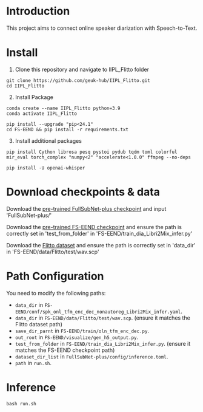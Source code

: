 # Introduction

This project aims to connect online speaker diarization with Speech-to-Text.

# Install
1. Clone this repository and navigate to IIPL_Flitto folder

```
git clone https://github.com/geuk-hub/IIPL_Flitto.git
cd IIPL_Flitto
```


2. Install Package

```
conda create --name IIPL_Flitto python=3.9
conda activate IIPL_Flitto

pip install --upgrade "pip<24.1"
cd FS-EEND && pip install -r requirements.txt
```


3. Install additional packages

```
pip install Cython librosa pesq pystoi pydub tqdm toml colorful mir_eval torch_complex "numpy<2" "accelerate<1.0.0" ffmpeg --no-deps

pip install -U openai-whisper
```


# Download checkpoints & data

Download the [pre-trained FullSubNet-plus checkpoint](https://drive.google.com/file/d/1UJSt1G0P_aXry-u79LLU_l9tCnNa2u7C/view) and input 'FullSubNet-plus/'

Download the [pre-trained FS-EEND checkpoint](https://drive.google.com/file/d/1SWANfLJldK8BpvCl_iAGmVNOBvuy6Uwd/view) and ensure the path is correctly set in 'test_from_folder' in 'FS-EEND/train_dia_Libri2Mix_infer.py'

Download the [Flitto dataset](https://drive.google.com/file/d/1nnSLZ9P3SPOZ4_w7LCYxePnSnUaX7Eqq/view) and ensure the path is correctly set in 'data_dir' in 'FS-EEND/data/Flitto/test/wav.scp'


# Path Configuration

You need to modify the following paths:
- `data_dir` in `FS-EEND/conf/spk_onl_tfm_enc_dec_nonautoreg_Libri2Mix_infer.yaml`.
- `data_dir` in `FS-EEND/data/Flitto/test/wav.scp`. (ensure it matches the Flitto dataset path)
- `save_dir_parnt` in `FS-EEND/train/oln_tfm_enc_dec.py`.
- `out_root` in `FS-EEND/visualize/gen_h5_output.py`.
- `test_from_folder` in `FS-EEND/train_dia_Libri2Mix_infer.py`. (ensure it matches the FS-EEND checkpoint path)
- `dataset_dir_list` in `FullSubNet-plus/config/inference.toml`.
- `path` in `run.sh`.


# Inference
   
```
bash run.sh
```
